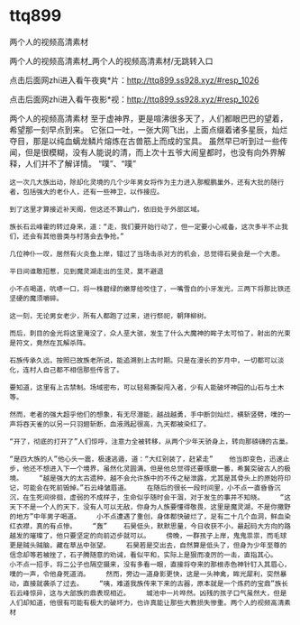 # ttq899
两个人的视频高清素材

两个人的视频高清素材_两个人的视频高清素材/无跳转入口

点击后面网zhi进入看午夜爽*片：http://ttq899.ss928.xyz/#resp_1026

点击后面网zhi进入看午夜影*视：http://ttq899.ss928.xyz/#resp_1026

两个人的视频高清素材    至于虚神界，更是喧沸很多天了，人们都眼巴巴的望着，希望那一刻早点到来。    它张口一吐，一张大网飞出，上面点缀着诸多星辰，灿烂夺目，那是以纯血螭龙鳞片熔炼在古兽筋上而成的宝具。    虽然早已听到过一些传闻，但是很模糊，没有人能说的清，而上次十五爷大闹皇都时，也没有向外界解释，人们并不了解详情。    “噗”、“噗”

    这一次几大族出动，除却化灵境的几个少年男女将作为主力进入那鲲鹏巢外，还有大批的随行者，包括强大的老仆人，还有一些神卫，以作接应。

    到了这里才算接近补天阁，但这还不算山门，依旧处于外部区域。

    族长石云峰霍的转过身来，道：“走，我们要开始行动了，但一定要小心戒备，这次多半不止我们，还会有其他兽类与村落会去争抢。”

    几位神仆一叹，居然有火炎鱼上岸，错过了当场击杀对方的机会，总觉得石昊会是一个大患。

    平日间谁敢招惹，见到魔灵湖走出的生灵，莫不避退

    小不点喝道，吭哧一口，将一株碧绿的嫩芽给咬住了，一嘴雪白的小牙发光，三两下将那比铁还坚硬的魔须嚼碎。

    这一刻，无论男女老少，所有人都跑了过来，进行祭祀，朝拜柳树。

    而后，刺目的金光将这里淹没了，众人垩大骇，发生了什么大魔神的眸子太可怕了，射出的光束是符文，竟然在瓦解杀阵。

    石族传承久远，按照已故族老所说，能追溯到上古时期。只是在漫长的岁月中，一切都可以淡化，连村人自己都不相信那些传言了。

    要知道，这里有上古禁制。场域密布，可以轻易撕裂闯入者，少有人能破坏神园的山石与土木等。

    然而，老者的强大超乎他们的想象，有无尽潜能，越战越勇，手中断剑灿烂，横斩竖劈，噗的一声将吞天雀的以另一只羽翅斩断，血液溅起很高，九天都被染红了。

    “开了，彻底的打开了”人们惊呼，注意力全被转移，从两个少年天骄身上，转向那磅礴的古巢。

    “是四大族的人”他心头一震，极速逃遁，道：“大红别装了，赶紧走”    他当即变色，迅速止步，他还不想进入下一个境界，虽然化灵圆满，但是他总觉得还要琢磨一番，希冀突破古人的极境。    “越是强大的太古遗种，越不会允许族中的不传之秘泄露，尤其是其骨头上的原始符印记，可能会在死前毁掉。”石云峰皱眉道。    在随后的很长一段时间里，小不点一直昏昏沉沉，在生死间徘徊，虚弱的不成样子，生命似乎随时会干涸，对于发生的事并不知晓。    “这天下不是一个人的天下，没有人可以无敌，你身为人族要懂得敬畏，这里是魔灵湖，不是你撒野的地方”中年男子喝道。    小不点遭遇了重创，身体都快破烂了，足有二十几个血洞，鲜血染红衣襟，真的有点惨。    “轰”    石昊低头，默默思量，今日收获不小，最起码大方向的路越发的璀璨了，他只要坚定的向前迈步就可以。    傍晚，一群孩子上岸，鬼鬼祟祟，而毛球更是贼头贼脑，藏在草丛中张望。    石昊若是交出去，自然算是低头了，但身为少年至尊的信念却等若被挫了，石子腾随意的劝诫，看似平和，实际上是狠而凌厉的一击，直指其心。    小不点一招手，将二公子也隔空摄来，没有多看一眼，直接将夺来的那根赤色神针钉入其眉心，噗的一声，令他身死道消。    然而，旁边一道身影更快，这是一头神禽，眸光犀利，突然暴动，直接就袭杀了过去。    “咦，难道我族传来下来的古器，原本就是一个炼药的宝鼎”族长石云峰惊异，这与大部族的鼎表现相近。    城池中一片哗然。凶残的孩子口气虽然大，但是人们却知道，他很有可能有极大的破坏力，也许真能让那些大教损失惨重。两个人的视频高清素材
